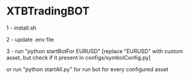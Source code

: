 # XTBTradingBOT

1 - install.sh

2 - update .env file

3 - run "python startBotFor EURUSD"  [replace "EURUSD" with custom asset, but check if it present in configs/symbolConfig.py]

or run "python startAll.py" for run bot for every configured asset